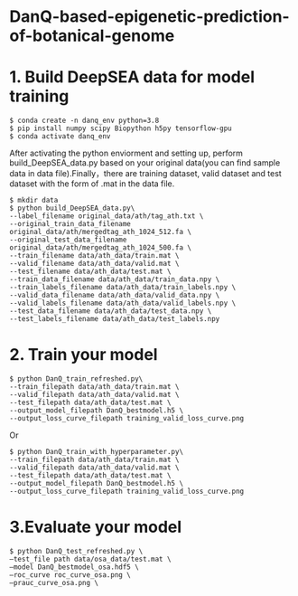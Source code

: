 # DanQ-based-epigenetic-prediction-of-botanical-genome

# 1. Build DeepSEA data for model training

```
$ conda create -n danq_env python=3.8
$ pip install numpy scipy Biopython h5py tensorflow-gpu
$ conda activate danq_env
```
After activating the python enviorment and setting up, perform build_DeepSEA_data.py based on your original data(you can find sample data in data file).Finally，there are training dataset, valid dataset and test dataset with the form of .mat in the data file.

```
$ mkdir data
$ python build_DeepSEA_data.py\
--label_filename original_data/ath/tag_ath.txt \
--original_train_data_filename original_data/ath/mergedtag_ath_1024_512.fa \
--original_test_data_filename original_data/ath/mergedtag_ath_1024_500.fa \
--train_filename data/ath_data/train.mat \
--valid_filename data/ath_data/valid.mat \
--test_filename data/ath_data/test.mat \
--train_data_filename data/ath_data/train_data.npy \
--train_labels_filename data/ath_data/train_labels.npy \
--valid_data_filename data/ath_data/valid_data.npy \
--valid_labels_filename data/ath_data/valid_labels.npy \
--test_data_filename data/ath_data/test_data.npy \
--test_labels_filename data/ath_data/test_labels.npy
```

# 2. Train your model
```
$ python DanQ_train_refreshed.py\
--train_filepath data/ath_data/train.mat \
--valid_filepath data/ath_data/valid.mat \
--test_filepath data/ath_data/test.mat \
--output_model_filepath DanQ_bestmodel.h5 \
--output_loss_curve_filepath training_valid_loss_curve.png
```
Or
```
$ python DanQ_train_with_hyperparameter.py\
--train_filepath data/ath_data/train.mat \
--valid_filepath data/ath_data/valid.mat \
--test_filepath data/ath_data/test.mat \
--output_model_filepath DanQ_bestmodel.h5 \
--output_loss_curve_filepath training_valid_loss_curve.png
```

# 3.Evaluate your model
```
$ python DanQ_test_refreshed.py \
—test_file path data/osa_data/test.mat \
—model DanQ_bestmodel_osa.hdf5 \
—roc_curve roc_curve_osa.png \
—prauc_curve_osa.png \
```

